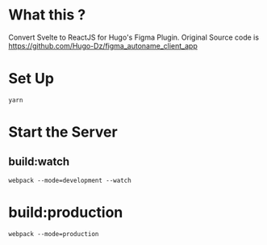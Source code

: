 # What this ?
Convert Svelte to ReactJS for Hugo's Figma Plugin.
Original Source code is  
  https://github.com/Hugo-Dz/figma_autoname_client_app

# Set Up
    yarn

# Start the Server
## build:watch
    webpack --mode=development --watch

# build:production
    webpack --mode=production
